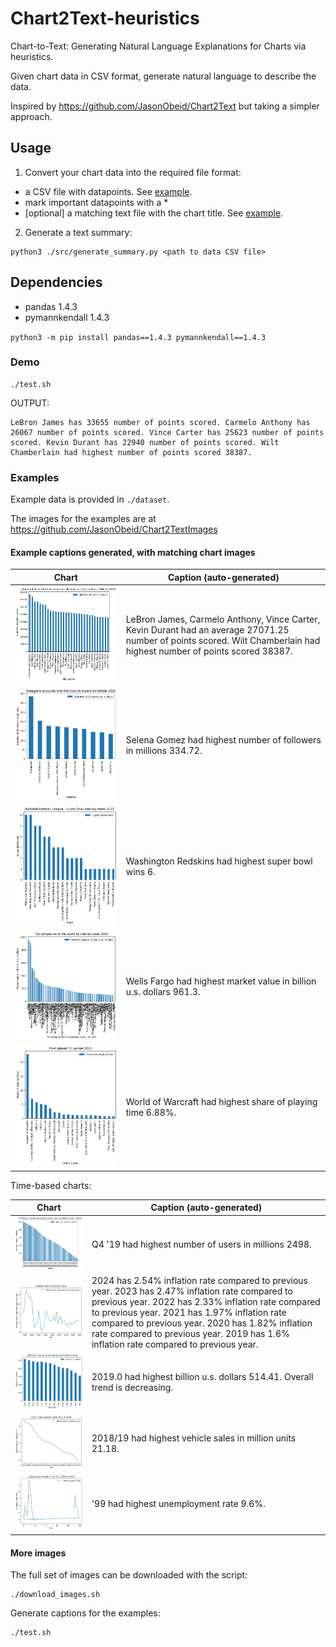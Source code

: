 # Chart2Text-heuristics
Chart-to-Text: Generating Natural Language Explanations for Charts via heuristics.

Given chart data in CSV format, generate natural language to describe the data.

Inspired by https://github.com/JasonObeid/Chart2Text but taking a simpler approach.

## Usage

1. Convert your chart data into the required file format:

- a CSV file with datapoints. See [example](./examples/dataset/data/1.csv).
- mark important datapoints with a *
- [optional] a matching text file with the chart title. See [example](./examples/dataset/titles/1.txt).

2. Generate a text summary:

```
python3 ./src/generate_summary.py <path to data CSV file>
```

## Dependencies

- pandas 1.4.3
- pymannkendall 1.4.3

`python3 -m pip install pandas==1.4.3 pymannkendall==1.4.3`

### Demo

```
./test.sh
```

OUTPUT:

```
LeBron James has 33655 number of points scored. Carmelo Anthony has 26067 number of points scored. Vince Carter has 25623 number of points scored. Kevin Durant has 22940 number of points scored. Wilt Chamberlain had highest number of points scored 38387.
```

### Examples

Example data is provided in `./dataset`.

The images for the examples are at https://github.com/JasonObeid/Chart2TextImages

#### Example captions generated, with matching chart images

| Chart | Caption (auto-generated) |
|---|---|
| ![1.png](./examples/images/1.png) | LeBron James, Carmelo Anthony, Vince Carter, Kevin Durant had an average 27071.25 number of points scored. Wilt Chamberlain had highest number of points scored 38387. |
| ![2.png](./examples/images/2.png) | Selena Gomez had highest number of followers in millions 334.72. |
| ![3.png](./examples/images/3.png) | Washington Redskins had highest super bowl wins 6. |
| ![4.png](./examples/images/4.png) | Wells Fargo had highest market value in billion u.s. dollars 961.3. |
| ![5.png](./examples/images/5.png) | World of Warcraft had highest share of playing time 6.88%. |

Time-based charts:


| Chart | Caption (auto-generated) |
|---|---|
| ![0.time.png](./examples/images/0.time.png) | Q4 '19 had highest number of users in millions 2498. |
| ![101.time.png](./examples/images/101.time.png) | 2024 has 2.54% inflation rate compared to previous year. 2023 has 2.47% inflation rate compared to previous year. 2022 has 2.33% inflation rate compared to previous year. 2021 has 1.97% inflation rate compared to previous year. 2020 has 1.82% inflation rate compared to previous year. 2019 has 1.6% inflation rate compared to previous year. |
| ![104.time.png](./examples/images/104.time.png) | 2019.0 had highest billion u.s. dollars 514.41. Overall trend is decreasing. |
| ![105.time.png](./examples/images/105.time.png) | 2018/19 had highest vehicle sales in million units 21.18. |
| ![115.time.multiple-peaks.png](./examples/images/115.time.multiple-peaks.png) | '99 had highest unemployment rate 9.6%. |

#### More images
The full set of images can be downloaded with the script:

```
./download_images.sh
```

Generate captions for the examples:

```
./test.sh
```